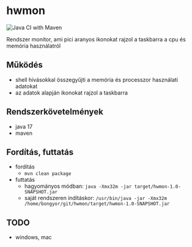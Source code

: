 # hwmon

![Java CI with Maven](https://github.com/bongyor/hwmon/workflows/Java%20CI%20with%20Maven/badge.svg)

Rendszer monitor, ami pici aranyos ikonokat rajzol a taskbarra a cpu és memória használatról

## Működés

* shell hívásokkal összegyűjti a memória és processzor használati adatokat
* az adatok alapján ikonokat rajzol a taskbarra

## Rendszerkövetelmények

* java 17
* maven

## Fordítás, futtatás

* fordítás
  * `mvn clean package`
* futtatás
  * hagyományos módban: `java -Xmx32m -jar target/hwmon-1.0-SNAPSHOT.jar`
  * saját rendszeren indításkor: `/usr/bin/java -jar -Xmx32m /home/bongyor/git/hwmon/target/hwmon-1.0-SNAPSHOT.jar`

## TODO

* windows, mac